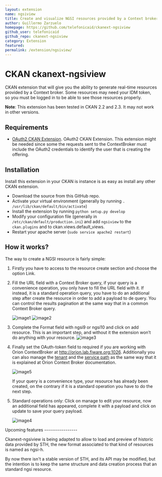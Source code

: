 ```yaml
---
layout: extension
name: ngsiview
title: Create and visualize NGSI resources provided by a Context broker
author: Guillermo Zarzuelo
homepage: https://github.com/telefonicaid/ckanext-ngsiview
github_user: telefonicaid
github_repo: ckanext-ngsiview
category: Extension
featured: 
permalink: /extension/ngsiview/
---
```



CKAN ckanext-ngsiview
=====================

CKAN extension that will give you the ability to generate real-time
resources provided by a Context broker. Some resources may need your IDM
token, so you must be logged in to be able to see those resources
properly.

**Note**: This extension has been tested in CKAN 2.2 and 2.3. It may not
work in other versions.

Requirements
------------

-   [OAuth2 CKAN
    Extension](https://github.com/conwetlab/ckanext-oauth2/). OAuth2
    CKAN Extension. This extension might be needed since some the
    requests sent to the ContextBroker must include the OAuth2
    credentials to identify the user that is creating the offering.

Installation
------------

Install this extension in your CKAN is instance is as easy as install
any other CKAN extension.

-   Download the source from this GitHub repo.
-   Activate your virtual environment (generally by running
    `. /usr/lib/ckan/default/bin/activate`)
-   Install the extension by running `python setup.py develop`
-   Modify your configuration file (generally in
    `/etc/ckan/default/production.ini`) and add `ngsiview` to the
    `ckan.plugins` and to ckan.views.default\_views.
-   Restart your apache server (`sudo service apache2 restart`)

How it works?
-------------

The way to create a NGSI resource is fairly simple:

1.  Firstly you have to access to the resource create section and choose
    the option Link.

2.  Fill the URL field with a Context Broker query, if your query is a
    convenience operation, you only have to fill the URL field with it.
    If instead, it is a standard operation query, you have to do an
    additional step after create the resource in order to add a payload
    to de query. You can control the results pagination at the same way
    that in a common Context Broker query.

    ![image1](/ckanext/ngsiview/instructions/img1.png?raw=true)
    ![image2](/ckanext/ngsiview/instructions/img2.png?raw=true)

3.  Complete the Format field with ngsi9 or ngsi10 and click on add
    resource. This is an important step, and without it the extension
    won’t do anything with your resource.
    ![image3](/ckanext/ngsiview/instructions/img3.png?raw=true)

4.  Finally set the OAuth-token field to required if you are working
    with Orion ContextBroker at
    <a href="http://orion.lab.fiware.org:1026" class="uri">http://orion.lab.fiware.org:1026</a>.
    Additionally you can also manage the
    [tenant](https://forge.fiware.org/plugins/mediawiki/wiki/fiware/index.php/Publish/Subscribe_Broker_-_Orion_Context_Broker_-_User_and_Programmers_Guide#Multi_service_tenancy)
    and the [service
    path](https://forge.fiware.org/plugins/mediawiki/wiki/fiware/index.php/Publish/Subscribe_Broker_-_Orion_Context_Broker_-_User_and_Programmers_Guide#Entity_service_paths)
    as the same way that it is explained at Orion Context Broker
    documentation.

    ![image5](/ckanext/ngsiview/instructions/img5.png?raw=true)

    If your query is a convenience type, your resource has already been
    created, on the contrary if it is a standard operation you have to
    do the next step.

5.  Standard operations only: Click on manage to edit your resource, now
    an additional field has appeared, complete it with a payload and
    click on update to save your query payload.

    ![image4](/ckanext/ngsiview/instructions/img4.png?raw=true)

Upcoming features -----------------

Ckanext-ngsiview is being adapted to allow to load and preview of
historic data provided by STH, the new format associated to that kind of
resources is named as ngsi-h.

By now there isn't a stable version of STH, and its API may be modified,
but the intention is to keep the same structure and data creation
process that an standard ngsi resource.


